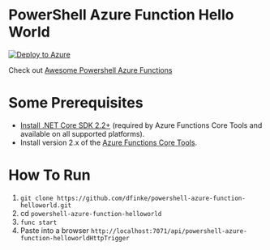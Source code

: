 # PowerShell Azure Function Hello World

[![Deploy to Azure](https://aka.ms/deploytoazurebutton)](https://portal.azure.com/#create/Microsoft.Template/uri/https%3a%2f%2fraw.githubusercontent.com%2fdfinke%2fpowershell-azure-function-helloworld%2fmaster%2fazuredeploy.json)

<!-- [![Deploy to Azure](https://aka.ms/deploytoazurebutton)](https://portal.azure.com/#create/Microsoft.Template/uri/https://raw.githubusercontent.com/dfinke/powershell-azure-function-helloworld/master/azuredeploy.json) -->

<!-- [![Deploy to Azure](https://azuredeploy.net/deploybutton.svg)](https://azuredeploy.net/?repository=https://github.com/dfinke/powershell-azure-function-helloworld/tree/master) -->

<!-- [![Deploy to Azure](https://aka.ms/deploytoazurebutton)](https://azuredeploy.net/?repository=https://github.com/dfinke/powershell-azure-function-helloworld/tree/master) -->

<!-- [![Deploy to Azure](https://aka.ms/deploytoazurebutton)](https://portal.azure.com/#create/Microsoft.Template/uri/https%3A%2F%2Fraw.githubusercontent.com%2FAzure%2Fazure-quickstart-templates%2Fmaster%2Fquickstarts%2Fmicrosoft.storage%2Fstorage-account-create%2Fazuredeploy.json) -->

<!-- https://raw.githubusercontent.com/Azure/azure-quickstart-templates/master/quickstarts/microsoft.storage/storage-account-create/azuredeploy.json -->

<!-- https://dev.azure.com/{organization-name}/{project-name}/_apis/git/repositories/{repository-name}/items?scopePath={url-encoded-path}&api-version=6.0 -->

Check out [Awesome Powershell Azure Functions](https://github.com/dfinke/awesome-powershell-azure-functions)

# Some Prerequisites

- [Install .NET Core SDK 2.2+](https://dotnet.microsoft.com/download) (required by Azure Functions Core Tools and available on all supported platforms).
- Install version 2.x of the [Azure Functions Core Tools](https://docs.microsoft.com/en-us/azure/azure-functions/functions-run-local#v2).

# How To Run

1. `git clone https://github.com/dfinke/powershell-azure-function-helloworld.git`
1. cd `powershell-azure-function-helloworld`
1. `func start`
1. Paste into a browser `http://localhost:7071/api/powershell-azure-function-helloworldHttpTrigger`